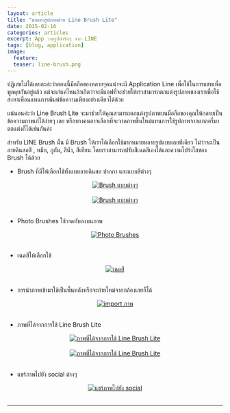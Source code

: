 ```yaml
---
layout: article
title: "ตกแต่งรูปภาพด้วย Line Brush Lite"
date: 2015-02-16
categories: articles
excerpt: App วาดรูปน่ารักๆ จาก LINE
tags: [blog, application]
image:
  feature: 
  teaser: line-brush.png
---
```


ปฏิเสธไม่ได้เลยละค่ะว่าตอนนี้มือถือของหลายๆคนน่าจะมี Application Line เพื่อใช้ในการแชทเพื่อพูดคุยกันอยู่แล้ว แต่จะเก๋แค่ไหนถ้าเกิดว่าจะมีแอฟที่จะช่วยให้เราสามารถตกแต่งรูปภาพของเราเพื่อใช้ส่งหาเพื่อนแทนการพิมพ์ข้อความเพียงอย่างเดียวได้ด้วย 

แน่นอนค่ะว่า Line Brush Lite จะมาช่วยให้คุณสามารถตกแต่งรูปภาพบนมือถือของคุณให้กลายเป็นข้อความภาพเก๋ได้ง่ายๆ เลย หรือบางคนอาจเลือกที่จะวาดภาพขึ้นใหม่แทนการใช้รูปภาพจากแกลอรี่มาตกแต่งก็ได้เช่นกันค่ะ

สำหรับ LINE Brush นั้น มี Brush ให้เราได้เลือกใช้มากหมายหลายรูปแบบเลยทีเดียว ไม่ว่าจะเป็นลายดินสอสี , หมึก, ภูกัน, สีน้ำ, สีเทียน โดยเราสามารถปรับสีเฉดสีเองได้และความโปร่งใสของ Brush ได้ด้วย

-  Brush ที่มีให้เลือกใช้ทั้งแบบลายดินสอ ปากกา และแบบสีต่างๆ
<center><a href="http://www.appgamed.com/review_appandroid.php?id=131" target="_blank"><img title="Brush แบบต่างๆ" src="https://github.com/elapaint/elapaint.github.io/blob/master/images/line-brush1.png?raw=true" alt="Brush แบบต่างๆ"></a></center>
<br>

<center><a href="http://www.appgamed.com/review_appandroid.php?id=131" target="_blank"><img title="Brush แบบต่างๆ" src="https://github.com/elapaint/elapaint.github.io/blob/master/images/line-brush2.png?raw=true" alt="Brush แบบต่างๆ"></a></center>
<br>

- Photo Brushes ใช้วาดทับลงบนภาพ
<center><a href="http://www.appgamed.com/review_appandroid.php?id=131" target="_blank"><img title="Photo Brushes" src="https://github.com/elapaint/elapaint.github.io/blob/master/images/line-brush3.png?raw=true" alt="Photo Brushes"></a></center>
<br>

- เฉดสีให้เลือกใช้
<center><a href="http://www.appgamed.com/review_appandroid.php?id=131" target="_blank"><img title="เฉดสี" src="https://github.com/elapaint/elapaint.github.io/blob/master/images/line-brush4.png?raw=true" alt="เฉดสี"></a></center>
<br>

- การนำภาพเข้ามาใช้เป็นพื้นหลังหรือจะถ่ายใหม่จากกล้องเลยก็ได้
<center><a href="http://www.appgamed.com/review_appandroid.php?id=131" target="_blank"><img title="import ภาพ" src="https://github.com/elapaint/elapaint.github.io/blob/master/images/line-brush5.png?raw=true" alt="import ภาพ"></a></center>
<br>

- ภาพที่ได้จากการใช้ Line Brush Lite
<center><a href="https://itunes.apple.com/th/app/line-brush-lite/id544135693?l=th&mt=8" target="_blank"><img  title="ภาพที่ได้จากการใช้ Line Brush Lite" src="https://github.com/elapaint/elapaint.github.io/blob/master/images/line-brush6.png?raw=true" alt="ภาพที่ได้จากการใช้ Line Brush Lite"></a></center>
<br>
 
<center><a href="https://itunes.apple.com/th/app/line-brush-lite/id544135693?l=th&mt=8" target="_blank"><img  title="ภาพที่ได้จากการใช้ Line Brush Lite" src="https://github.com/elapaint/elapaint.github.io/blob/master/images/line-brush7.png?raw=true" alt="ภาพที่ได้จากการใช้ Line Brush Lite"></a></center>
<br>

- แชร์ภาพไปยัง social ต่างๆ
<center><a href="http://www.appgamed.com/review_appandroid.php?id=131" target="_blank"><img  title="แชร์ไปยัง social" src="https://github.com/elapaint/elapaint.github.io/blob/master/images/line-brush8.png?raw=true" alt="แชร์ภาพไปยัง social"></a></center>
<br>

----------



<div class="fb-comments" data-href="http://www.elapaint.com//articles/line-brush/" data-numposts="5" data-colorscheme="light"></div>

<div id="fb-root"></div>
<script>(function(d, s, id) {
  var js, fjs = d.getElementsByTagName(s)[0];
  if (d.getElementById(id)) return;
  js = d.createElement(s); js.id = id;
  js.src = "//connect.facebook.net/en_US/sdk.js#xfbml=1&version=v2.0";
  fjs.parentNode.insertBefore(js, fjs);
}(document, 'script', 'facebook-jssdk'));</script>

<div class="fb-like" data-href="http://www.elapaint.com//articles/line-brush/" data-layout="standard" data-action="like" data-show-faces="true" data-share="false"></div>

